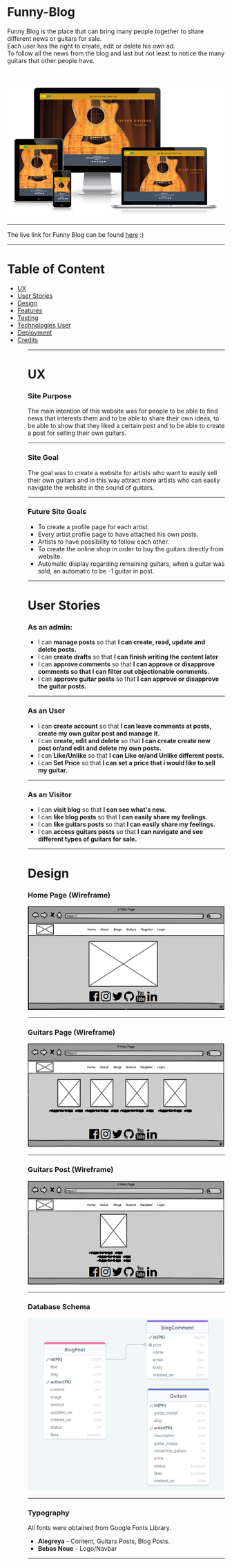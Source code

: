 # **Funny-Blog**
<p>
Funny Blog is the place that can bring many people together to share different news or guitars for sale.<br>Each user has the right to create, edit or delete his own ad. <br>
To follow all the news from the blog and last but not least to notice the many guitars that other people have.
</p><br>

![Responsive](/static/images/readme_img/responsive_design.png "Responsive Design")<hr>

<p>The live link for Funny Blog can be found <a href="https://sbnn3-funny-blog.herokuapp.com/">here</a> :)</p><hr>

# **Table of Content**
<ul>
<li><a href="#ux">UX</a></li>
<li><a href="#user-stories">User Stories</a></li>
<li><a href="#design">Design</a></li>
<li><a href="#features">Features</a></li>
<li><a href="#testing">Testing</a></li>
<li><a href="#technologies-user">Technologies User</a></li>
<li><a href="#deployment">Deployment</a></li>
<li><a href="#credits">Credits</a></li>
<ul><hr>

# **UX**
### **Site Purpose**
<p>
The main intention of this website was for people to be able to find news that interests them and to be able to share their own ideas, to be able to show that they liked a certain post and to be able to create a post for selling their own guitars.
</p><hr>

### **Site Goal**
<p>
The goal was to create a website for artists who want to easily sell their own guitars and in this way attract more artists who can easily navigate the website in the sound of guitars.
</p><hr>

### **Future Site Goals**
<ul>
<li>To create a profile page for each artist.</li>
<li>Every artist profile page to have attached his own posts.</li>
<li>Artists to have possibility to follow each other.</li>
<li>To create the online shop in order to buy the guitars directly from website.</li>
<li>Automatic display regarding remaining guitars, when a guitar was sold, an automatic to be -1 guitar in post.</li>
</ul><hr>

# **User Stories**

### **As an admin:**
<ul>
<li>I can <strong>manage posts</strong> so that <strong>I can create, read, update and delete posts.</strong></li>
<li>I can <strong>create drafts</strong> so that <strong>I can finish writing the content later</strong></li>
<li>I can <strong>approve comments</strong> so that <strong>I can approve or disapprove comments so that I can filter out objectionable comments.</strong></li>
<li>I can <strong>approve guitar posts</strong> so that <strong>I can approve or disapprove the guitar posts.</strong></li>
</ul><hr>

### **As an User**
<ul>
<li>I can <strong>create account</strong> so that <strong>I can leave comments at posts, create my own guitar post and manage it.</strong></li>
<li>I can <strong>create, edit and delete</strong> so that <strong> I can create create new post or/and edit and delete my own posts.</strong></li>
<li>I can <strong>Like/Unlike</strong> so that <strong>I can Like or/and Unlike different posts.</strong></li>
<li>I can <strong>Set Price</strong> so that <strong>I can set a price that i would like to sell my guitar.</strong></li>
</ul><hr>

### **As an Visitor**
<ul>
<li>I can <strong>visit blog</strong> so that <strong>I can see what's new.</strong></li>
<li>I can <strong>like blog posts</strong> so that <strong>I can easily share my feelings.</strong></li>
<li>I can <strong>like guitars posts</strong> so that <strong>I can easily share my feelings.</strong></li>
<li>I can <strong>access guitars posts</strong> so that <strong>I can navigate and see different types of guitars for sale.</strong></li>
</ul><hr>

# **Design**

### **Home Page (Wireframe)**
![Responsive](/static/images/readme_img/home_page.png "Home Page")<hr>

### **Guitars Page (Wireframe)**
![Responsive](/static/images/readme_img/guitars_page.png "Guitars Page")<hr>

### **Guitars Post (Wireframe)**
![Responsive](/static/images/readme_img/guitars_post.png "Guitars Post")<hr>

### **Database Schema**
![Responsive](/static/images/readme_img/database_schema.png "Database Schema")<hr>

### **Typography**
<p>
All fonts were obtained from Google Fonts Library.
<ul>
<li><strong>Alegreya</strong> - Content, Guitars Posts, Blog Posts.</li>
<li><strong>Bebas Neue</strong> - Logo/Navbar</li>
</ul>
</p><hr>
